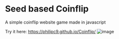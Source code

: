 # Seed based Coinflip
A simple coinflip website game made in javascript

Try it here: https://philipc9.github.io/Coinflip/
![image](https://github.com/PhilipC9/Coinflip/assets/115881673/ec3590f3-4195-4b1d-b596-d82b445b6ae1)

